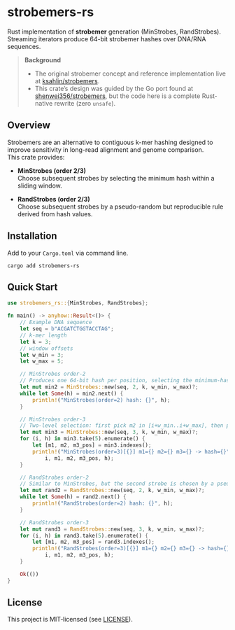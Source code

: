# strobemers-rs

Rust implementation of **strobemer** generation (MinStrobes, RandStrobes).  
Streaming iterators produce 64-bit strobemer hashes over DNA/RNA sequences.

> **Background**  
>
> - The original strobemer concept and reference implementation live at [ksahlin/strobemers](https://github.com/ksahlin/strobemers).  
> - This crate’s design was guided by the Go port found at [shenwei356/strobemers](https://github.com/shenwei356/strobemers), but the code here is a complete Rust‐native rewrite (zero `unsafe`).  

## Overview

Strobemers are an alternative to contiguous k-mer hashing designed to improve sensitivity in long-read alignment and genome comparison.  
This crate provides:

- **MinStrobes (order 2/3)**  
  Choose subsequent strobes by selecting the minimum hash within a sliding window.

- **RandStrobes (order 2/3)**  
  Choose subsequent strobes by a pseudo-random but reproducible rule derived from hash values.

## Installation

Add to your `Cargo.toml` via command line.

```shell
cargo add strobemers-rs
```

## Quick Start

```rust
use strobemers_rs::{MinStrobes, RandStrobes};

fn main() -> anyhow::Result<()> {
    // Example DNA sequence
    let seq = b"ACGATCTGGTACCTAG";
    // k-mer length
    let k = 3;
    // window offsets
    let w_min = 3;
    let w_max = 5;

    // MinStrobes order-2
    // Produces one 64-bit hash per position, selecting the minimum-hash strobe in [i+w_min .. i+w_max].
    let mut min2 = MinStrobes::new(seq, 2, k, w_min, w_max)?;
    while let Some(h) = min2.next() {
        println!("MinStrobes(order=2) hash: {}", h);
    }

    // MinStrobes order-3
    // Two-level selection: first pick m2 in [i+w_min..i+w_max], then pick m3 in [m2+w_min..m2+w_max].
    let mut min3 = MinStrobes::new(seq, 3, k, w_min, w_max)?;
    for (i, h) in min3.take(5).enumerate() {
        let [m1, m2, m3_pos] = min3.indexes();
        println!("MinStrobes(order=3)[{}] m1={} m2={} m3={} -> hash={}",
            i, m1, m2, m3_pos, h);
    }

    // RandStrobes order-2
    // Similar to MinStrobes, but the second strobe is chosen by a pseudo-random rule:
    let mut rand2 = RandStrobes::new(seq, 2, k, w_min, w_max)?;
    while let Some(h) = rand2.next() {
        println!("RandStrobes(order=2) hash: {}", h);
    }

    // RandStrobes order-3
    let mut rand3 = RandStrobes::new(seq, 3, k, w_min, w_max)?;
    for (i, h) in rand3.take(5).enumerate() {
        let [m1, m2, m3_pos] = rand3.indexes();
        println!("RandStrobes(order=3)[{}] m1={} m2={} m3={} -> hash={}",
            i, m1, m2, m3_pos, h);
    }

    Ok(())
}
```

## License

This project is MIT‑licensed (see [LICENSE](LICENSE)).

